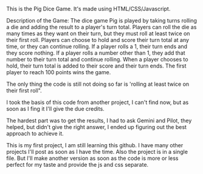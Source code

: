 This is the Pig Dice Game. It's made using HTML/CSS/Javascript.

Description of the Game: The dice game Pig is played by taking turns rolling a die and adding the result to a player's turn total. Players can roll the die as many times as they want on their turn, but they must roll at least twice on their first roll. Players can choose to hold and score their turn total at any time, or they can continue rolling. If a player rolls a 1, their turn ends and they score nothing. If a player rolls a number other than 1, they add that number to their turn total and continue rolling. When a player chooses to hold, their turn total is added to their score and their turn ends. The first player to reach 100 points wins the game.

The only thing the code is still not doing so far is 'rolling at least twice on their first roll".

I took the basis of this code from another project, I can't find now, but as soon as I fing it I'll give the due credits.

The hardest part was to get the results, I had to ask Gemini and Pilot, they helped, but didn't give the right answer, I ended up figuring out the best approach to achieve it.

This is my first project, I am still learning this github. I have many other projects I'll post as soon as I have the time. Also the project is in a single file. But I'll make another version as soon as the code is more or less perfect for my taste and provide the js and css separate.
